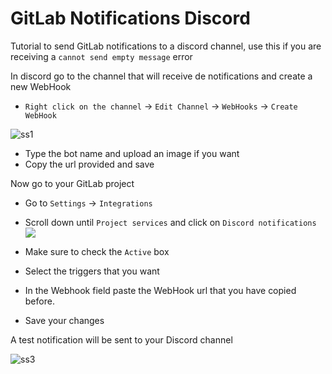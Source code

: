 # GitLab Notifications Discord
Tutorial to send GitLab notifications to a discord channel, use this if you are receiving a `cannot send empty message` error

In discord go to the channel that will receive de notifications and create a new WebHook
- `Right click on the channel` -> `Edit Channel` -> `WebHooks` -> `Create WebHook`

![ss1](https://user-images.githubusercontent.com/14078661/51546634-b9cb4e00-1e4b-11e9-9860-86f08ada3d7f.png)

- Type the bot name and upload an image if you want
- Copy the url provided and save

Now go to your GitLab project

- Go to `Settings` -> `Integrations`
- Scroll down until `Project services` and click on `Discord notifications`
 ![](https://user-images.githubusercontent.com/14078661/51546176-be433700-1e4a-11e9-84aa-8e9b10fea875.png)
 
 - Make sure to check the `Active` box
 - Select the triggers that you want
 - In the Webhook field paste the WebHook url that you have copied before.
 - Save your changes
 
 A test notification will be sent to your Discord channel
 
 ![ss3](https://user-images.githubusercontent.com/14078661/51546519-72dd5880-1e4b-11e9-92ad-817a811304eb.png)
 


